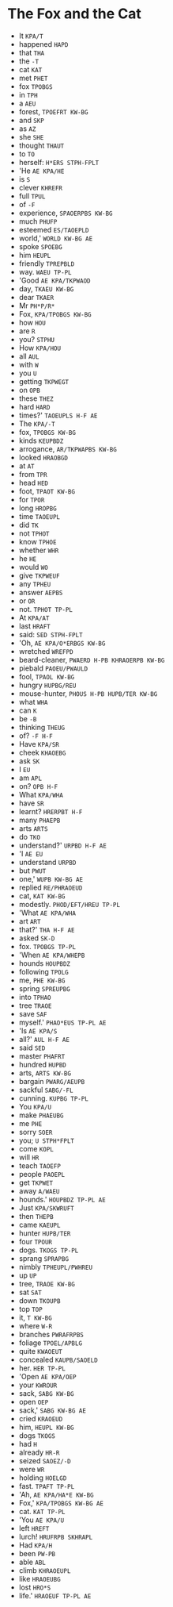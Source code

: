 # The Fox and the Cat

* It `KPA/T`
* happened `HAPD`
* that `THA`
* the `-T`
* cat `KAT`
* met `PHET`
* fox `TPOBGS`
* in `TPH`
* a `AEU`
* forest, `TPOEFRT KW-BG`
* and `SKP`
* as `AZ`
* she `SHE`
* thought `THAUT`
* to `TO`
* herself: `H*ERS STPH-FPLT`
* 'He `AE KPA/HE`
* is `S`
* clever `KHREFR`
* full `TPUL`
* of `-F`
* experience, `SPAOERPBS KW-BG`
* much `PHUFP`
* esteemed `ES/TAOEPLD`
* world,' `WORLD KW-BG AE`
* spoke `SPOEBG`
* him `HEUPL`
* friendly `TPREPBLD`
* way. `WAEU TP-PL`
* 'Good `AE KPA/TKPWAOD`
* day, `TKAEU KW-BG`
* dear `TKAER`
* Mr `PH*P/R*`
* Fox, `KPA/TPOBGS KW-BG`
* how `HOU`
* are `R`
* you? `STPHU`
* How `KPA/HOU`
* all `AUL`
* with `W`
* you `U`
* getting `TKPWEGT`
* on `OPB`
* these `THEZ`
* hard `HARD`
* times?' `TAOEUPLS H-F AE`
* The `KPA/-T`
* fox, `TPOBGS KW-BG`
* kinds `KEUPBDZ`
* arrogance, `AR/TKPWAPBS KW-BG`
* looked `HRAOBGD`
* at `AT`
* from `TPR`
* head `HED`
* foot, `TPAOT KW-BG`
* for `TPOR`
* long `HROPBG`
* time `TAOEUPL`
* did `TK`
* not `TPHOT`
* know `TPHOE`
* whether `WHR`
* he `HE`
* would `WO`
* give `TKPWEUF`
* any `TPHEU`
* answer `AEPBS`
* or `OR`
* not. `TPHOT TP-PL`
* At `KPA/AT`
* last `HRAFT`
* said: `SED STPH-FPLT`
* 'Oh, `AE KPA/O*ERBGS KW-BG`
* wretched `WREFPD`
* beard-cleaner, `PWAERD H-PB KHRAOERPB KW-BG`
* piebald `PAOEU/PWAULD`
* fool, `TPAOL KW-BG`
* hungry `HUPBG/REU`
* mouse-hunter, `PHOUS H-PB HUPB/TER KW-BG`
* what `WHA`
* can `K`
* be `-B`
* thinking `THEUG`
* of? `-F H-F`
* Have `KPA/SR`
* cheek `KHAOEBG`
* ask `SK`
* I `EU`
* am `APL`
* on? `OPB H-F`
* What `KPA/WHA`
* have `SR`
* learnt? `HRERPBT H-F`
* many `PHAEPB`
* arts `ARTS`
* do `TKO`
* understand?' `URPBD H-F AE`
* 'I `AE EU`
* understand `URPBD`
* but `PWUT`
* one,' `WUPB KW-BG AE`
* replied `RE/PHRAOEUD`
* cat, `KAT KW-BG`
* modestly. `PHOD/EFT/HREU TP-PL`
* 'What `AE KPA/WHA`
* art `ART`
* that?' `THA H-F AE`
* asked `SK-D`
* fox. `TPOBGS TP-PL`
* 'When `AE KPA/WHEPB`
* hounds `HOUPBDZ`
* following `TPOLG`
* me, `PHE KW-BG`
* spring `SPREUPBG`
* into `TPHAO`
* tree `TRAOE`
* save `SAF`
* myself.' `PHAO*EUS TP-PL AE`
* 'Is `AE KPA/S`
* all?' `AUL H-F AE`
* said `SED`
* master `PHAFRT`
* hundred `HUPBD`
* arts, `ARTS KW-BG`
* bargain `PWARG/AEUPB`
* sackful `SABG/-FL`
* cunning. `KUPBG TP-PL`
* You `KPA/U`
* make `PHAEUBG`
* me `PHE`
* sorry `SOER`
* you; `U STPH*FPLT`
* come `KOPL`
* will `HR`
* teach `TAOEFP`
* people `PAOEPL`
* get `TKPWET`
* away `A/WAEU`
* hounds.' `HOUPBDZ TP-PL AE`
* Just `KPA/SKWRUFT`
* then `THEPB`
* came `KAEUPL`
* hunter `HUPB/TER`
* four `TPOUR`
* dogs. `TKOGS TP-PL`
* sprang `SPRAPBG`
* nimbly `TPHEUPL/PWHREU`
* up `UP`
* tree, `TRAOE KW-BG`
* sat `SAT`
* down `TKOUPB`
* top `TOP`
* it, `T KW-BG`
* where `W-R`
* branches `PWRAFRPBS`
* foliage `TPOEL/APBLG`
* quite `KWAOEUT`
* concealed `KAUPB/SAOELD`
* her. `HER TP-PL`
* 'Open `AE KPA/OEP`
* your `KWROUR`
* sack, `SABG KW-BG`
* open `OEP`
* sack,' `SABG KW-BG AE`
* cried `KRAOEUD`
* him, `HEUPL KW-BG`
* dogs `TKOGS`
* had `H`
* already `HR-R`
* seized `SAOEZ/-D`
* were `WR`
* holding `HOELGD`
* fast. `TPAFT TP-PL`
* 'Ah, `AE KPA/HA*E KW-BG`
* Fox,' `KPA/TPOBGS KW-BG AE`
* cat. `KAT TP-PL`
* 'You `AE KPA/U`
* left `HREFT`
* lurch! `HRUFRPB SKHRAPL`
* Had `KPA/H`
* been `PW-PB`
* able `ABL`
* climb `KHRAOEUPL`
* like `HRAOEUBG`
* lost `HRO*S`
* life.' `HRAOEUF TP-PL AE`
